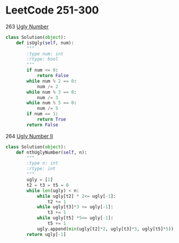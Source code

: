 # LeetCode 251-300

263 [Ugly Number](https://leetcode.com/problems/ugly-number/)
```python
class Solution(object):
    def isUgly(self, num):
        """
        :type num: int
        :rtype: bool
        """
        if num <= 0:
            return False
        while num % 2 == 0:
            num /= 2
        while num % 3 == 0:
            num /= 3
        while num % 5 == 0:
            num /= 5
        if num == 1:
            return True
        return False
```

264 [Ugly Number II](https://leetcode.com/problems/ugly-number-ii/)
```python
class Solution(object):
    def nthUglyNumber(self, n):
        """
        :type n: int
        :rtype: int
        """
        ugly = [1]
        t2 = t3 = t5 = 0
        while len(ugly) < n:
            while ugly[t2] * 2<= ugly[-1]:
                t2 += 1
            while ugly[t3]*3 <= ugly[-1]:
                t3 += 1
            while ugly[t5] *5<= ugly[-1]:
                t5 += 1
            ugly.append(min(ugly[t2]*2, ugly[t3]*3, ugly[t5]*5))
        return ugly[-1]
```